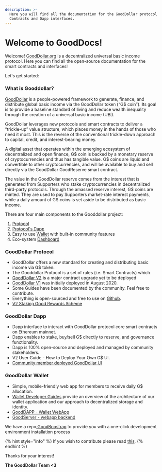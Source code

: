 ```yaml
---
description: >-
  Here you will find all the documentation for the GoodDollar protocol Smart
  Contracts and Dapp interfaces.
---
```


# Welcome to GoodDocs!

Welcome! [GoodDollar.org](https://gooddollar.org) is a decentralized universal basic income protocol. Here you can find all the open-source documentation for the smart contracts and interfaces!

Let's get started:

### What is Gooddollar?

[GoodDollar](http://www.gooddollar.org) is a people-powered framework to generate, finance, and distribute global basic income via the GoodDollar token (“G$ coin”). Its goal is to provide a baseline standard of living and reduce wealth inequality through the creation of a universal basic income (UBI).&#x20;

GoodDollar leverages new protocols and smart contracts to deliver a “trickle-up” value structure, which places money in the hands of those who need it most. This is the reverse of the conventional trickle-down approach to capital, credit, and interest-bearing money.

A digital asset that operates within the emerging ecosystem of decentralized and open finance, G$ coin is backed by a monetary reserve of cryptocurrencies and thus has tangible value. G$ coins are liquid and convertible to other cryptocurrencies, and will be available to buy and sell directly via the GoodDollar GoodReserve smart contract.

The value in the GoodDollar reserve comes from the interest that is generated from Supporters who stake cryptocurrencies in decentralized third-party protocols. Through the amassed reserve interest, G$ coins are minted. They are used to pay Supporters market-rate interest payments, while a daily amount of G$ coins is set aside to be distributed as basic income.

There are four main components to the Gooddollar project:

1. [Protocol](./#gooddollar-protocol)
2. [Protocol's Dapp](./#gooddollar-dapp-v2-not-yet-deployed)
3. Easy to use [Wallet](./#gooddollar-wallet) with built-in community features
4. Eco-system [Dashboard](http://dashboard.gooddollar.org)

### GoodDollar Protocol

* GoodDollar offers a new standard for creating and distributing basic income via G$ token.
* The Gooddollar Protocol is a set of rules (i.e. Smart Contracts) which&#x20;
* [GoodDollar V2](protocol-v2/) is a major contract upgrade yet to be deployed
* [GoodDollar V1](smart-contracts-guide/) was initially deployed in August 2020.&#x20;
* Some Guides have been documented by the community. Feel free to contribute.
* Everything is open-sourced and free to use on [Github](https://github.com/GoodDollar/GoodContracts).
* [V2 Staking Good Rewards Scheme](protocol-v2/elements-of-the-gooddollar-ecosystem.md#4.-staking-rewards-annual-percentage-returns)

### GoodDollar Dapp

* Dapp interface to interact with GoodDollar protocol core smart contracts on Ethereum mainnet.
* Dapp enables to stake, buy/sell G$ directly to reserve, and governance functionality.
* Dapp is 100% open-source and deployed and managed by community stakeholders.
* V2 User Guide - How to Deploy Your Own G$ UI.
* [Community member deployed GoodDollar UI](https://goodswap.xyz/#/swap)

### GoodDollar Wallet

* Simple, mobile-friendly web app for members to receive daily G$ allocation.
* [Wallet Developer Guides](developer-guides/) provide an overview of the architecture of our wallet application and our approach to decentralized storage and identity.
* [GoodDAPP - Wallet WebApp](https://github.com/GoodDollar/GoodDAPP)​
* [GoodServer - webapp backend](https://github.com/GoodDollar/GoodServer)**​**

We have a repo[ GoodBoostrap](https://github.com/GoodDollar/GoodBootstrap) to provide you with a one-click development environment installation process



{% hint style="info" %}
If you wish to contribute please read [this](contributing.md).
{% endhint %}

Thanks for your interest!

**The GoodDollar Team <3**
